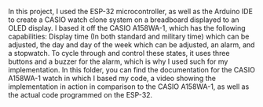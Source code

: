 In this project, I used the ESP-32 microcontroller, as well as the Arduino IDE to create a CASIO watch clone system on a breadboard displayed to an OLED display. I based it off the CASIO A158WA-1, which has the following capabilities: Display time (In both standard and military time) which can be adjusted, the day and day of the week which can be adjusted, an alarm, and a stopwatch. To cycle through and control these states, it uses three buttons and a buzzer for the alarm, which is why I used such for my implementation.
In this folder, you can find the documentation for the CASIO A158WA-1 watch in which I based my code, a video showing the implementation in action in comparison to the CASIO A158WA-1, as well as the actual code programmed on the ESP-32.